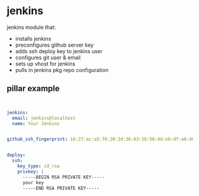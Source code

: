 jenkins
=======

jenkins module that:
 - installs jenkins
 - preconfigures github server key
 - adds ssh deploy key to jenkins user
 - configures git user & email
 - sets up vhost for jenkins
 - pulls in jenkins pkg repo configuration


pillar example
--------------

```yaml


jenkins:
  email: jenkins@localhost
  name: Your Jenkins


github_ssh_fingerprint: 16:27:ac:a5:76:28:2d:36:63:1b:56:4d:eb:df:a6:48


deploy:
  ssh:
    key_type: id_rsa
    privkey: |
      -----BEGIN RSA PRIVATE KEY-----
      your key
      -----END RSA PRIVATE KEY-----


```

